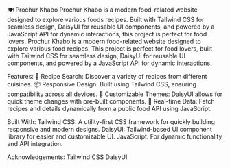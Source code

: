 🍽️ Prochur Khabo
     Prochur Khabo is a modern food-related website designed to explore various foods recipes. Built with Tailwind CSS for seamless design, DaisyUI for reusable UI components, and powered by a JavaScript API for dynamic interactions, this project is perfect for food lovers.
Prochur Khabo is a modern food-related website designed to explore various food recipes.
This project is perfect for food lovers, built with Tailwind CSS for seamless design, DaisyUI for reusable UI components, and powered by a JavaScript API for dynamic interactions.


Features:
    🥗 Recipe Search: Discover a variety of recipes from different cuisines.
    📦 Responsive Design: Built using Tailwind CSS, ensuring compatibility across all devices.
    🎨 Customizable Themes: DaisyUI allows for quick theme changes with pre-built components.
    🔄 Real-time Data: Fetch recipes and details dynamically from a public food API using JavaScript.


Built With:
    Tailwind CSS: A utility-first CSS framework for quickly building responsive and modern designs.
    DaisyUI: Tailwind-based UI component library for easier and customizable UI.
    JavaScript: For dynamic functionality and API integration.



Acknowledgements:
    Tailwind CSS
    DaisyUI